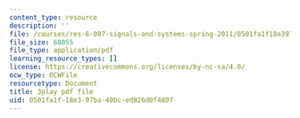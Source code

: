 ```yaml
---
content_type: resource
description: ''
file: /courses/res-6-007-signals-and-systems-spring-2011/0501fa1f18e397ba40bced826d0f4807_WV4JlBOQro.pdf
file_size: 68055
file_type: application/pdf
learning_resource_types: []
license: https://creativecommons.org/licenses/by-nc-sa/4.0/
ocw_type: OCWFile
resourcetype: Document
title: 3play pdf file
uid: 0501fa1f-18e3-97ba-40bc-ed826d0f4807
---
```


